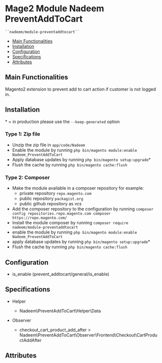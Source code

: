 # Mage2 Module Nadeem PreventAddToCart

    ``nadeem/module-preventaddtocart``

 - [Main Functionalities](#markdown-header-main-functionalities)
 - [Installation](#markdown-header-installation)
 - [Configuration](#markdown-header-configuration)
 - [Specifications](#markdown-header-specifications)
 - [Attributes](#markdown-header-attributes)


## Main Functionalities
Magento2 extension to prevent add to cart action if customer is not logged in.

## Installation
\* = in production please use the `--keep-generated` option

### Type 1: Zip file

 - Unzip the zip file in `app/code/Nadeem`
 - Enable the module by running `php bin/magento module:enable Nadeem_PreventAddToCart`
 - Apply database updates by running `php bin/magento setup:upgrade`\*
 - Flush the cache by running `php bin/magento cache:flush`

### Type 2: Composer

 - Make the module available in a composer repository for example:
    - private repository `repo.magento.com`
    - public repository `packagist.org`
    - public github repository as vcs
 - Add the composer repository to the configuration by running `composer config repositories.repo.magento.com composer https://repo.magento.com/`
 - Install the module composer by running `composer require nadeem/module-preventaddtocart`
 - enable the module by running `php bin/magento module:enable Nadeem_PreventAddToCart`
 - apply database updates by running `php bin/magento setup:upgrade`\*
 - Flush the cache by running `php bin/magento cache:flush`


## Configuration

 - is_enable (prevent_addtocart/general/is_enable)


## Specifications

 - Helper
	- Nadeem\PreventAddToCart\Helper\Data

 - Observer
	- checkout_cart_product_add_after > Nadeem\PreventAddToCart\Observer\Frontend\Checkout\CartProductAddAfter


## Attributes



